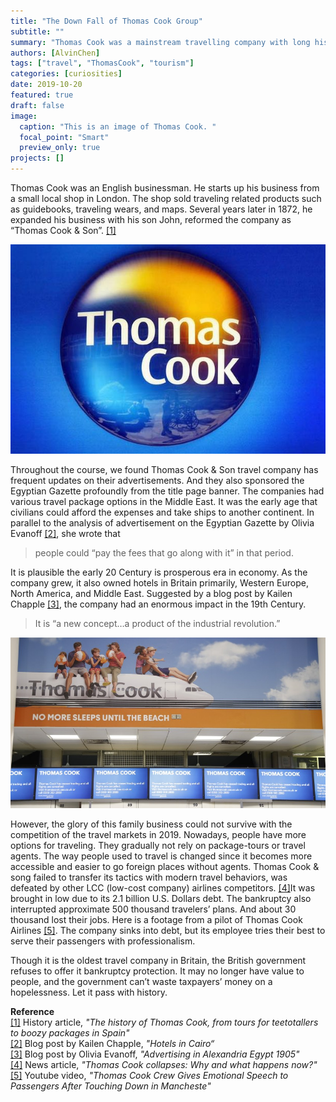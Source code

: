 ```yaml
---
title: "The Down Fall of Thomas Cook Group"
subtitle: ""
summary: "Thomas Cook was a mainstream travelling company with long history in England, but the recent bankruptcy struck down this family business."
authors: [AlvinChen]
tags: ["travel", "ThomasCook", "tourism"]
categories: [curiosities]
date: 2019-10-20
featured: true
draft: false
image:
  caption: "This is an image of Thomas Cook. "
  focal_point: "Smart"
  preview_only: true
projects: []
---
```

Thomas Cook was an English businessman. He starts up his business from a small local shop in London. The shop sold traveling related products such as guidebooks, traveling wears, and maps. Several years later in 1872, he expanded his business with his son John, reformed the company as “Thomas Cook & Son”. [[1]](https://www.telegraph.co.uk/travel/tours/history-of-thomas-cook/) 

![thomas_cook_logo](thomas_cook_logo.jpg "Thomas Cook Logo")

Throughout the course, we found Thomas Cook & Son travel company has frequent updates on their advertisements. And they also sponsored the Egyptian Gazette profoundly from the title page banner. The companies had various travel package options in the Middle East. It was the early age that civilians could afford the expenses and take ships to another continent. In parallel to the analysis of advertisement on the Egyptian Gazette by Olivia Evanoff [[2]](https://dig-eg-gaz.github.io/post/16-analysis-evanoff/), she wrote that 
> people could “pay the fees that go along with it” in that period. <br />

It is plausible the early 20 Century is prosperous era in economy. As the company grew, it also owned hotels in Britain primarily, Western Europe, North America, and Middle East. Suggested by a blog post by Kailen Chapple [[3]](https://dig-eg-gaz.github.io/post/18-analysis-chapple/), the company had an enormous impact in the 19th Century. 
> It is “a new concept…a product of the industrial revolution.”<br />

![company_ceases_trading](company_ceases_trading.jpg "Thomas Cook ceases trading")

However, the glory of this family business could not survive with the competition of the travel markets in 2019. Nowadays, people have more options for traveling. They gradually not rely on package-tours or travel agents. The way people used to travel is changed since it becomes more accessible and easier to go foreign places without agents. Thomas Cook & song failed to transfer its tactics with modern travel behaviors, was defeated by other LCC (low-cost company) airlines competitors. [[4]](https://www.reuters.com/article/us-thomas-cook-grp-investment-explainer/thomas-cook-collapses-why-and-what-happens-now-idUSKBN1W804O)It was brought in low due to its 2.1 billion U.S. Dollars debt. The bankruptcy also interrupted approximate 500 thousand travelers’ plans. And about 30 thousand lost their jobs. Here is a footage from a pilot of Thomas Cook Airlines [[5]](https://www.youtube.com/watch?v=rGyd8jtroHo). The company sinks into debt, but its employee tries their best to serve their passengers with professionalism. 

Though it is the oldest travel company in Britain, the British government refuses to offer it bankruptcy protection. It may no longer have value to people, and the government can’t waste taxpayers’ money on a hopelessness. Let it pass with history. 

<strong>Reference</strong><br />
[[1]](https://www.telegraph.co.uk/travel/tours/history-of-thomas-cook/) History article, <em>"The history of Thomas Cook, from tours for teetotallers to boozy packages in Spain"</em><br />
[[2]](https://dig-eg-gaz.github.io/post/16-analysis-evanoff/) Blog post by Kailen Chapple, <em>"Hotels in Cairo“</em><br />
[[3]](https://dig-eg-gaz.github.io/post/18-analysis-chapple/) Blog post by Olivia Evanoff, <em>"Advertising in Alexandria Egypt 1905"</em><br />
[[4]](https://www.reuters.com/article/us-thomas-cook-grp-investment-explainer/thomas-cook-collapses-why-and-what-happens-now-idUSKBN1W804O) News article, <em>"Thomas Cook collapses: Why and what happens now?"</em><br />
[[5]](https://www.youtube.com/watch?v=rGyd8jtroHo) Youtube video, <em>"Thomas Cook Crew Gives Emotional Speech to Passengers After Touching Down in Mancheste"</em>
